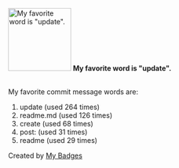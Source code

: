 <img src="https://my-badges.github.io/my-badges/favorite-word.png" alt="My favorite word is &quot;update&quot;." title="My favorite word is &quot;update&quot;." width="128">
<strong>My favorite word is &quot;update&quot;.</strong>
<br><br>

My favorite commit message words are:

1. update (used 264 times)
2. readme.md (used 126 times)
3. create (used 68 times)
4. post: (used 31 times)
5. readme (used 29 times)


Created by <a href="https://github.com/my-badges/my-badges">My Badges</a>